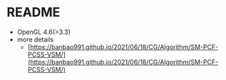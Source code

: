 # README

+ OpenGL 4.6(>3.3)
+ more details
    + [https://banbao991.github.io/2021/06/18/CG/Algorithm/SM-PCF-PCSS-VSM/](https://banbao991.github.io/2021/06/18/CG/Algorithm/SM-PCF-PCSS-VSM/)

